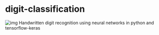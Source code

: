 
# digit-classification
![img](https://encrypted-tbn0.gstatic.com/images?q=tbn:ANd9GcQdV3gwbk6XPyRXXtwfrdZrVdV3DIV1Zrhbdg&s)
Handwritten digit recognition using neural networks in python and tensorflow-keras

